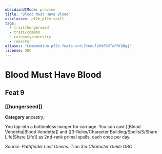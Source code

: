 ```yaml
---
obsidianUIMode: preview
title: "Blood Must Have Blood"
cssclasses: pf2e,pf2e-spell
tags:
  - trait/hungerseed
  - trait/common
  - category/ancestry
  - remaster
aliases: "Compendium.pf2e.feats-srd.Item.lzXVF6VTaPRfGDgj"
license: ORC
---
```

# Blood Must Have Blood
## Feat 9
### [[hungerseed]]

**Category** ancestry; 




You tap into a bottomless hunger for carnage. You can cast [[Blood Vendetta|Blood Vendetta]] and [[3-Rules/Character Building/Spells/S/Share Life|Share Life]] as 2nd-rank primal spells, each once per day.

*Source: Pathfinder Lost Omens: Tian Xia Character Guide*
*ORC*
